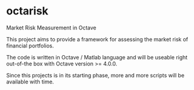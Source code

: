# octarisk
Market Risk Measurement in Octave

This project aims to provide a framework for assessing the market risk of financial portfolios.

The code is written in Octave / Matlab language and will be useable right out-of-the box with Octave version >= 4.0.0.

Since this projects is in its starting phase, more and more scripts will be available with time.

